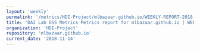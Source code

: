 ```yaml
---
layout: 'weekly'
permalink: '/metrics/HDI-Project/mlbazaar.github.io/WEEKLY-REPORT-2018-11-14'
title: 'DAI Lab OSS Metrics Metrics report for mlbazaar.github.io | WEEKLY-REPORT-2018-11-14'
organization: 'HDI-Project'
repository: 'mlbazaar.github.io'
current_date: '2018-11-14'
---
```

